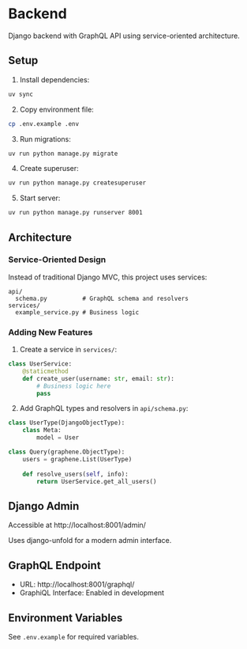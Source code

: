 # Backend

Django backend with GraphQL API using service-oriented architecture.

## Setup

1. Install dependencies:
```bash
uv sync
```

2. Copy environment file:
```bash
cp .env.example .env
```

3. Run migrations:
```bash
uv run python manage.py migrate
```

4. Create superuser:
```bash
uv run python manage.py createsuperuser
```

5. Start server:
```bash
uv run python manage.py runserver 8001
```

## Architecture

### Service-Oriented Design
Instead of traditional Django MVC, this project uses services:

```
api/
  schema.py          # GraphQL schema and resolvers
services/
  example_service.py # Business logic
```

### Adding New Features

1. Create a service in `services/`:
```python
class UserService:
    @staticmethod
    def create_user(username: str, email: str):
        # Business logic here
        pass
```

2. Add GraphQL types and resolvers in `api/schema.py`:
```python
class UserType(DjangoObjectType):
    class Meta:
        model = User

class Query(graphene.ObjectType):
    users = graphene.List(UserType)
    
    def resolve_users(self, info):
        return UserService.get_all_users()
```

## Django Admin

Accessible at http://localhost:8001/admin/

Uses django-unfold for a modern admin interface.

## GraphQL Endpoint

- URL: http://localhost:8001/graphql/
- GraphiQL Interface: Enabled in development

## Environment Variables

See `.env.example` for required variables.
